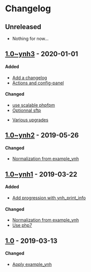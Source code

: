 Changelog
=========

## Unreleased
- Nothing for now...

## [1.0~ynh3](https://github.com/YunoHost-Apps/my_webapp_ynh/pull/42) - 2020-01-01

#### Added
* [Add a changelog](https://github.com/YunoHost-Apps/my_webapp_ynh/pull/42/commits/60710bb18e1a4b7a3614e55d23e059af91969ea4)
* [Actions and config-panel](https://github.com/YunoHost-Apps/my_webapp_ynh/pull/42/commits/56e40ac3a10e89a106418695268dec271a04ebb2)

#### Changed
* [use scalable phpfpm](https://github.com/YunoHost-Apps/my_webapp_ynh/pull/42/commits/6e33fd4c24f9f83bc1378b05aba20d7da3dcb406)
* [Optionnal sftp](https://github.com/YunoHost-Apps/my_webapp_ynh/pull/42/commits/f2e31fa4924c9985233e574c2c2f318eb3579996)
- [Various upgrades](https://github.com/YunoHost-Apps/my_webapp_ynh/pull/42/commits/5ee2886daa40de744139bfee1390703ba958bd30)

## [1.0~ynh2](https://github.com/YunoHost-Apps/my_webapp_ynh/pull/39) - 2019-05-26

#### Changed
- [Normalization from example_ynh](https://github.com/YunoHost-Apps/my_webapp_ynh/pull/39/commits/cccc014552bf85fc682d1fc59e1b9c67ad8ec6f8)


## [1.0~ynh1](https://github.com/YunoHost-Apps/my_webapp_ynh/pull/34) - 2019-03-22

#### Added
- [Add progression with ynh_print_info](https://github.com/YunoHost-Apps/my_webapp_ynh/pull/34/commits/8c2f9fa5c7a6ab90ebbbee4eb4b82ed2be6ee292)

#### Changed
- [Normalization from example_ynh](https://github.com/YunoHost-Apps/my_webapp_ynh/pull/34/commits/034e5fc83c8515d2a7781548600ab82b44c8611b)
- [Use php7](https://github.com/YunoHost-Apps/my_webapp_ynh/pull/34/commits/0f0bef3b8ca06d8f36f3de90c3502c529a6bc280)


## [1.0](https://github.com/YunoHost-Apps/my_webapp_ynh/pull/31) - 2019-03-13

#### Changed
- [Apply example_ynh](https://github.com/YunoHost-Apps/my_webapp_ynh/pull/31)
